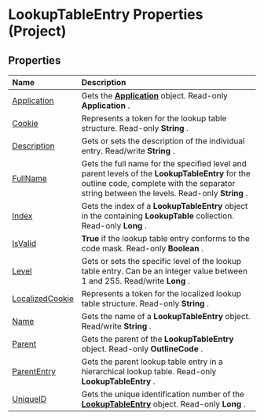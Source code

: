 
# LookupTableEntry Properties (Project)

## Properties



|**Name**|**Description**|
|:-----|:-----|
|[Application](5d6df3f3-c446-c84a-ca30-565e8280eb17.md)|Gets the  **[Application](8eb91712-7784-a102-38c0-19bb056c27e9.md)** object. Read-only **Application** .|
|[Cookie](ed45ebc1-cae8-e350-8462-0b2fc69498a0.md)|Represents a token for the lookup table structure. Read-only  **String** .|
|[Description](7eede884-0463-0071-32ad-7d11c50f90fc.md)|Gets or sets the description of the individual entry. Read/write  **String** .|
|[FullName](e1181061-5d49-7ae9-360f-1c397d744422.md)|Gets the full name for the specified level and parent levels of the  **LookupTableEntry** for the outline code, complete with the separator string between the levels. Read-only **String** .|
|[Index](24c1ea75-522b-a010-3043-ed2ccf3547ec.md)|Gets the index of a  **LookupTableEntry** object in the containing **LookupTable** collection. Read-only **Long** .|
|[IsValid](8c05e135-f507-5449-bef9-89b2d859f5f5.md)| **True** if the lookup table entry conforms to the code mask. Read-only **Boolean** .|
|[Level](220f741a-4228-fbe3-f653-500f84f43692.md)|Gets or sets the specific level of the lookup table entry. Can be an integer value between 1 and 255. Read/write  **Long** .|
|[LocalizedCookie](59a4ae8c-91f4-34d6-82da-4dca1d080705.md)|Represents a token for the localized lookup table structure. Read-only  **String** .|
|[Name](4418fc98-d230-a897-a250-fef86fdf3512.md)|Gets the name of a  **LookupTableEntry** object. Read/write **String** .|
|[Parent](4a7d4cc2-f70a-6787-70d2-a8c45fd3bfe5.md)|Gets the parent of the  **LookupTableEntry** object. Read-only **OutlineCode** .|
|[ParentEntry](8e5be7c4-6c53-b723-53c2-badcfc8eb3b8.md)|Gets the parent lookup table entry in a hierarchical lookup table. Read-only  **LookupTableEntry** .|
|[UniqueID](0f242d35-2e88-5c05-1186-feda68e3a58a.md)|Gets the unique identification number of the  **[LookupTableEntry](5be081fa-6f4e-9571-e1e2-c4652871b756.md)** object. Read-only **Long** .|
